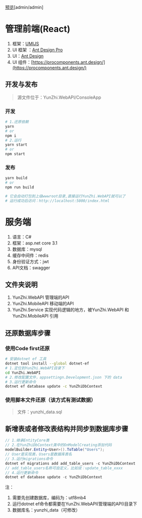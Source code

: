 
[预览](http://yz.webapi.zhengjinfan.cn/index.html)[admin/admin]

# 管理前端(React)

1. 框架：[UMIJS](https://umijs.org/)
2. UI 框架 ：[Ant Design Pro](https://pro.ant.design/)
3. UI：[Ant Design](https://ant.design/) 
4. UI 组件：[https://procomponents.ant.design/](https://procomponents.ant.design/)

## 开发与发布

> 源文件位于：YunZhi.WebAPI/ConsoleApp

### 开发

```bash
# 1.还原依赖
yarn 
# or
npm i
# 2.运行
yarn start
# or 
npm start
```

### 发布

```bash
yarn build
# or
npm run build

# 它会自动打包到上级wwwroot目录,直接运行YunZhi.WebAPI就可以了
# 运行成功后访问：http://localhost:5000/index.html 
```



# 服务端

1. 语言：C#
2. 框架：asp.net core 3.1
3. 数据库：mysql
4. 缓存中间件：redis
5. 身份验证方式：jwt
6. API文档：swagger


## 文件夹说明

1. YunZhi.WebAPI 管理端的API
2. YunZhi.MobileAPI 移动端的API
3. YunZhi.Service 实现代码逻辑的地方，被YunZhi.WebAPI 和YunZhi.MobileAPI 引用



## 还原数据库步骤

### 使用Code first还原
``` bash
# 安装dotnet ef 工具
dotnet tool install --global dotnet-ef
# 1.定位到YunZhi.WebAPI目录下
cd YunZhi.WebAPI
# 2.修改配置文件，appsettingn.Development.json 下的 data
# 3.运行更新命令
dotnet ef database update -c YunZhiDbContext
```
### 使用脚本文件还原（该方式有测试数据）
> 文件：yunzhi_data.sql


## 新增表或者修改表结构并同步到数据库步骤

```c#
// 1.继承EntityCore类
// 2.在YunZhiDbContext类中的OnModelCreating添加代码
modelBuilder.Entity<User>().ToTable("Users");
// User是实现类，Users是数据库表名
// 3.运行migrations命令
dotnet ef migrations add add_table_users -c YunZhiDbContext
// add_table_users名称可自定义，比如说：update_table_xxxx
// 4.运行更新命令
dotnet ef database update -c YunZhiDbContext
```



注：

1. 需要先创建数据库，编码为：utf8mb4
2. 运行dotnet ef命令都需要在YunZhi.WebAPI(管理端的API)目录下
3. 数据库名：yunzhi_data（可修改）

